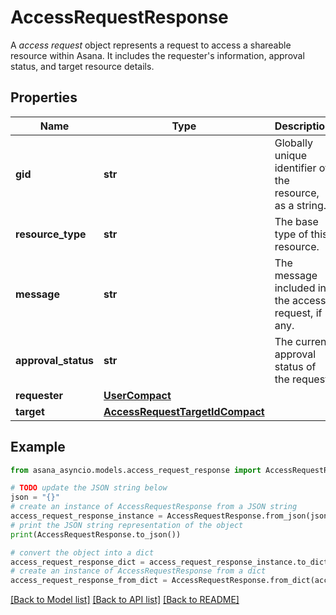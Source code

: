 # AccessRequestResponse

A *access request* object represents a request to access a shareable resource within Asana. It includes the requester's information, approval status, and target resource details.

## Properties

Name | Type | Description | Notes
------------ | ------------- | ------------- | -------------
**gid** | **str** | Globally unique identifier of the resource, as a string. | [optional] [readonly] 
**resource_type** | **str** | The base type of this resource. | [optional] [readonly] 
**message** | **str** | The message included in the access request, if any. | [optional] 
**approval_status** | **str** | The current approval status of the request. | [optional] 
**requester** | [**UserCompact**](UserCompact.md) |  | [optional] 
**target** | [**AccessRequestTargetIdCompact**](AccessRequestTargetIdCompact.md) |  | [optional] 

## Example

```python
from asana_asyncio.models.access_request_response import AccessRequestResponse

# TODO update the JSON string below
json = "{}"
# create an instance of AccessRequestResponse from a JSON string
access_request_response_instance = AccessRequestResponse.from_json(json)
# print the JSON string representation of the object
print(AccessRequestResponse.to_json())

# convert the object into a dict
access_request_response_dict = access_request_response_instance.to_dict()
# create an instance of AccessRequestResponse from a dict
access_request_response_from_dict = AccessRequestResponse.from_dict(access_request_response_dict)
```
[[Back to Model list]](../README.md#documentation-for-models) [[Back to API list]](../README.md#documentation-for-api-endpoints) [[Back to README]](../README.md)


